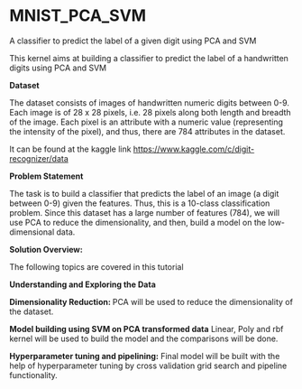 # MNIST_PCA_SVM
A classifier to predict the label of a given digit using PCA and SVM

This kernel aims at building a classifier to predict the label of a handwritten digits using PCA and SVM

<b>Dataset</b>

The dataset consists of images of handwritten numeric digits between 0-9. Each image is of 28 x 28 pixels, i.e. 28 pixels along both length and breadth of the image. Each pixel is an attribute with a numeric value (representing the intensity of the pixel), and thus, there are 784 attributes in the dataset.

It can be found at the kaggle link
https://www.kaggle.com/c/digit-recognizer/data

<b>Problem Statement</b>

The task is to build a classifier that predicts the label of an image (a digit between 0-9) given the features. Thus, this is a 10-class classification problem.
Since this dataset has a large number of features (784), we will use PCA to reduce the dimensionality, and then, build a model on the low-dimensional data.

<b>Solution Overview:</b>

The following topics are covered in this tutorial

<b>Understanding and Exploring the Data
 
Dimensionality Reduction: </b>
PCA will be used to reduce the dimensionality of the dataset.

<b>Model building using SVM on PCA transformed data</b>
Linear, Poly and rbf kernel will be used to build the model and the comparisons will be done.

<b>Hyperparameter tuning and pipelining:</b>
Final model will be built with the help of hyperparameter tuning by cross validation grid search and pipeline functionality.
